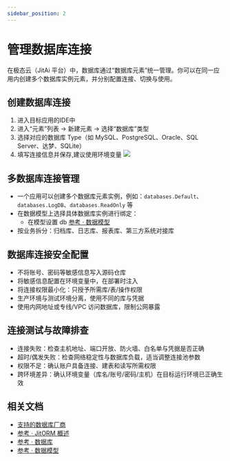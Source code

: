 ```yaml
---
sidebar_position: 2
---
```


# 管理数据库连接

在极态云（JitAi 平台）中，数据库通过“数据库元素”统一管理。你可以在同一应用内创建多个数据库实例元素，并分别配置连接、切换与使用。

## 创建数据库连接

1. 进入目标应用的IDE中
2. 进入“元素”列表 → 新建元素 → 选择“数据库”类型
3. 选择对应的数据库 Type（如 MySQL、PostgreSQL、Oracle、SQL Server、达梦、SQLite）
4. 填写连接信息并保存,建议使用环境变量
![](./img/创建数据库元素.gif)


## 多数据库连接管理

- 一个应用可以创建多个数据库元素实例，例如：`databases.Default`、`databases.LogDB`、`databases.ReadOnly` 等
- 在数据模型上选择具体数据库实例进行绑定：
  - 在模型设置 db [参考 · 数据模型](../../../reference/开发框架/JitORM/数据模型)
- 按业务拆分：归档库、日志库、报表库、第三方系统对接库

## 数据库连接安全配置

- 不将账号、密码等敏感信息写入源码仓库
- 将敏感信息配置在环境变量中，在部署时注入
- 将连接权限最小化：只授予所需库/表/操作权限
- 生产环境与测试环境分离，使用不同的库与凭据
- 使用内网地址或专线/VPC 访问数据库，限制公网暴露


## 连接测试与故障排查

- 连接失败：检查主机地址、端口开放、防火墙、白名单与凭据是否正确
- 超时/偶发失败：检查网络稳定性与数据库负载，适当调整连接池参数
- 权限不足：确认账户具备连接、建表和读写所需权限
- 跨环境差异：确认环境变量（库名/账号/密码/主机）在目标运行环境已正确生效

## 相关文档

- [支持的数据库厂商](./支持的数据库厂商)
- [参考 · JitORM 概述](../../../reference/开发框架/JitORM/index)
- [参考 · 数据库](../../../reference/开发框架/JitORM/数据库)
- [参考 · 数据模型](../../../reference/开发框架/JitORM/数据模型)


